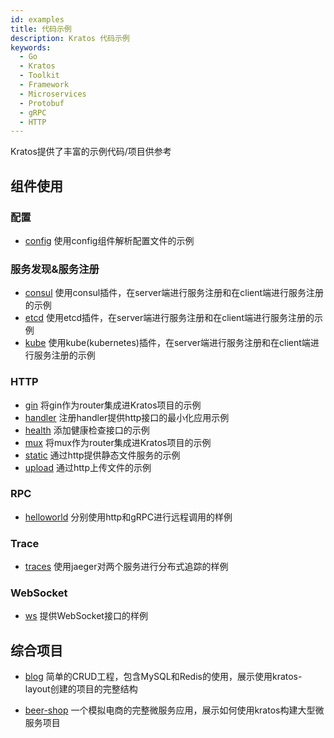 ```yaml
---
id: examples
title: 代码示例
description: Kratos 代码示例
keywords:
  - Go 
  - Kratos
  - Toolkit
  - Framework
  - Microservices
  - Protobuf
  - gRPC
  - HTTP
---
```

Kratos提供了丰富的示例代码/项目供参考

## 组件使用
### 配置
* [config](https://github.com/go-kratos/kratos/tree/main/examples/config) 使用config组件解析配置文件的示例

### 服务发现&服务注册
* [consul](https://github.com/go-kratos/kratos/tree/main/examples/registry/consul) 使用consul插件，在server端进行服务注册和在client端进行服务注册的示例
* [etcd](https://github.com/go-kratos/kratos/tree/main/examples/registry/etcd) 使用etcd插件，在server端进行服务注册和在client端进行服务注册的示例
* [kube](https://github.com/go-kratos/kratos/tree/main/examples/registry/nacos) 使用kube(kubernetes)插件，在server端进行服务注册和在client端进行服务注册的示例

### HTTP
* [gin](https://github.com/go-kratos/kratos/tree/main/examples/http/gin) 将gin作为router集成进Kratos项目的示例
* [handler](https://github.com/go-kratos/kratos/tree/main/examples/http/handler) 注册handler提供http接口的最小化应用示例
* [health](https://github.com/go-kratos/kratos/blob/main/examples/http/health/main.go) 添加健康检查接口的示例
* [mux](https://github.com/go-kratos/kratos/tree/main/examples/http/mux) 将mux作为router集成进Kratos项目的示例
* [static](https://github.com/go-kratos/kratos/tree/main/examples/http/static) 通过http提供静态文件服务的示例
* [upload](https://github.com/go-kratos/kratos/tree/main/examples/http/upload) 通过http上传文件的示例

### RPC
* [helloworld](https://github.com/go-kratos/kratos/tree/main/examples/helloworld) 分别使用http和gRPC进行远程调用的样例

### Trace
* [traces](https://github.com/go-kratos/kratos/tree/main/examples/traces) 使用jaeger对两个服务进行分布式追踪的样例

### WebSocket
* [ws](https://github.com/go-kratos/kratos/tree/main/examples/ws) 提供WebSocket接口的样例

## 综合项目
* [blog](https://github.com/go-kratos/kratos/tree/main/examples/blog) 简单的CRUD工程，包含MySQL和Redis的使用，展示使用kratos-layout创建的项目的完整结构

* [beer-shop](https://github.com/go-kratos/beer-shop) 一个模拟电商的完整微服务应用，展示如何使用kratos构建大型微服务项目
